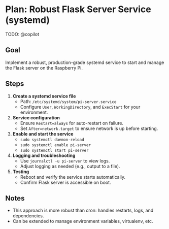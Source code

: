 # Plan: Robust Flask Server Service (systemd)

TODO: @copilot

## Goal

Implement a robust, production-grade systemd service to start and manage the Flask server on the Raspberry Pi.

## Steps

1. **Create a systemd service file**
   - Path: `/etc/systemd/system/pi-server.service`
   - Configure `User`, `WorkingDirectory`, and `ExecStart` for your environment.
2. **Service configuration**
   - Ensure `Restart=always` for auto-restart on failure.
   - Set `After=network.target` to ensure network is up before starting.
3. **Enable and start the service**
   - `sudo systemctl daemon-reload`
   - `sudo systemctl enable pi-server`
   - `sudo systemctl start pi-server`
4. **Logging and troubleshooting**
   - Use `journalctl -u pi-server` to view logs.
   - Adjust logging as needed (e.g., output to a file).
5. **Testing**
   - Reboot and verify the service starts automatically.
   - Confirm Flask server is accessible on boot.

## Notes

- This approach is more robust than cron: handles restarts, logs, and dependencies.
- Can be extended to manage environment variables, virtualenv, etc.
